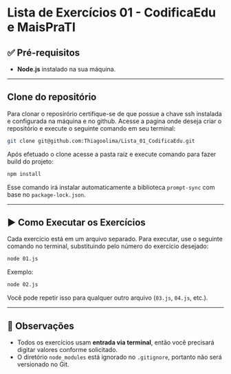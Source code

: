 # Lista de Exercícios 01 - CodificaEdu e MaisPraTI


## ✅ Pré-requisitos

- **Node.js** instalado na sua máquina.  
---

## Clone do repositório

Para clonar o reposirório certifique-se de que possue a chave ssh instalada e configurada na máquina e no github.
Acesse a pagina onde deseja criar o repositório e execute o seguinte comando em seu terminal:
```bash
git clone git@github.com:Thiagoolima/Lista_01_CodificaEdu.git
```
Após efetuado o clone acesse a pasta raiz e execute comando para fazer build do projeto:
```bash
npm install
```
Esse comando irá instalar automaticamente a biblioteca `prompt-sync` com base no `package-lock.json`.

---

## ▶️ Como Executar os Exercícios

Cada exercício está em um arquivo separado. Para executar, use o seguinte comando no terminal, substituindo pelo número do exercício desejado:

```bash
node 01.js
```

Exemplo:

```bash
node 02.js
```

Você pode repetir isso para qualquer outro arquivo (`03.js`, `04.js`, etc.).

---

## 📌 Observações

- Todos os exercícios usam **entrada via terminal**, então você precisará digitar valores conforme solicitado.
- O diretório `node_modules` está ignorado no `.gitignore`, portanto não será versionado no Git.
